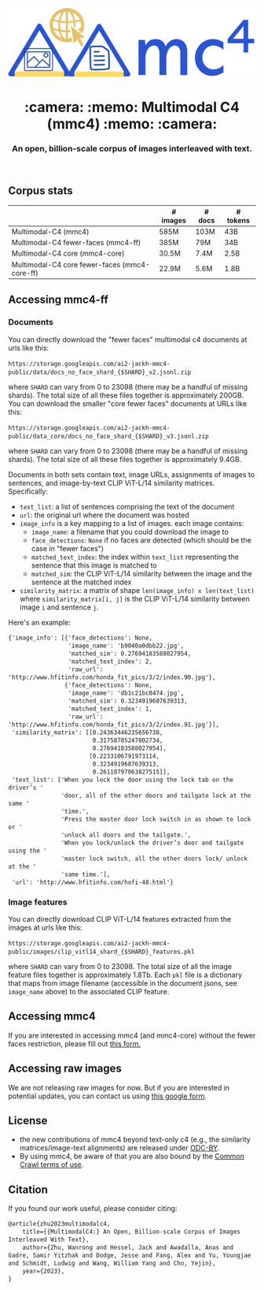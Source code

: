 <p align="center">
  <img src="mmc4_logo.png" width=512px>
</p>

<h1 align="center"> :camera: :memo: Multimodal C4 (mmc4) :memo: :camera: </h1>

<h3 align="center"> An open, billion-scale corpus of images interleaved with text. </h3>

<br>

## Corpus stats

|                                                     | # images | # docs | # tokens |
|-----------------------------------------------------|----------|--------|----------|
| Multimodal-C4 (mmc4)                                | 585M     | 103M   | 43B      |
| Multimodal-C4 fewer-faces (mmc4-ff)                 | 385M     | 79M    | 34B      |
| Multimodal-C4 core (mmc4-core)                      | 30.5M    | 7.4M   | 2.5B     |
| Multimodal-C4 core fewer-faces (mmc4-core-ff)       | 22.9M    | 5.6M   | 1.8B     |


## Accessing mmc4-ff

### Documents

You can directly download the "fewer faces" multimodal c4 documents at urls like this:

`https://storage.googleapis.com/ai2-jackh-mmc4-public/data/docs_no_face_shard_{$SHARD}_v2.jsonl.zip`

where `SHARD` can vary from 0 to 23098 (there may be a handful of missing shards). The total size of all these files together is approximately 200GB. You can download the smaller "core fewer faces" documents at URLs like this:

`https://storage.googleapis.com/ai2-jackh-mmc4-public/data_core/docs_no_face_shard_{$SHARD}_v3.jsonl.zip`

where `SHARD` can vary from 0 to 23098 (there may be a handful of missing shards). The total size of all these files together is approximately 9.4GB.

Documents in both sets contain text, image URLs, assignments of images to sentences, and image-by-text CLIP ViT-L/14 similarity matrices. Specifically:

- `text_list`: a list of sentences comprising the text of the document
- `url`: the original url where the document was hosted
- `image_info` is a key mapping to a list of images. each image contains:
  - `image_name`: a filename that you could download the image to
  - `face_detections`: `None` if no faces are detected (which should be the case in "fewer faces")
  - `matched_text_index`: the index within `text_list` representing the sentence that this image is matched to
  - `matched_sim`: the CLIP ViT-L/14 similarity between the image and the sentence at the matched index
- `similarity_matrix`: a matrix of shape `len(image_info) x len(text_list)` where `similarity_matrix[i, j]` is the CLIP ViT-L/14 similarity between image `i` and sentence `j`.

Here's an example:

```
{'image_info': [{'face_detections': None,
                 'image_name': 'b9040a0dbb22.jpg',
                 'matched_sim': 0.27694183588027954,
                 'matched_text_index': 2,
                 'raw_url': 'http://www.hfitinfo.com/honda_fit_pics/3/2/index.90.jpg'},
                {'face_detections': None,
                 'image_name': 'db1c21bc8474.jpg',
                 'matched_sim': 0.3234919607639313,
                 'matched_text_index': 1,
                 'raw_url': 'http://www.hfitinfo.com/honda_fit_pics/3/2/index.91.jpg'}],
 'similarity_matrix': [[0.24363446235656738,
                        0.31758785247802734,
                        0.27694183588027954],
                       [0.2233106791973114,
                        0.3234919607639313,
                        0.26118797063827515]],
 'text_list': ['When you lock the door using the lock tab on the driver’s '
               'door, all of the other doors and tailgate lock at the same '
               'time.',
               'Press the master door lock switch in as shown to lock or '
               'unlock all doors and the tailgate.',
               'When you lock/unlock the driver’s door and tailgate using the '
               'master lock switch, all the other doors lock/ unlock at the '
               'same time.'],
 'url': 'http://www.hfitinfo.com/hofi-48.html'}
```


### Image features

You can directly download CLIP ViT-L/14 features extracted from the images at urls like this:

`https://storage.googleapis.com/ai2-jackh-mmc4-public/images/clip_vitl14_shard_{$SHARD}_features.pkl`

where `SHARD` can vary from 0 to 23098. The total size of all the image feature files together is approximately 1.8Tb. Each `pkl` file is a dictionary that maps from image filename (accessible in the document jsons, see `image_name` above) to the associated CLIP feature.

## Accessing mmc4

If you are interested in accessing mmc4 (and mmc4-core) without the fewer faces restriction, please fill out [this form.](https://forms.gle/VYtcNY8aYaUANK9f8)

## Accessing raw images

We are not releasing raw images for now. But if you are interested in potential updates, you can contact us using [this google form](https://forms.gle/ytcjFNSZeCbEpPTH6).

## License

- the new contributions of mmc4 beyond text-only c4 (e.g., the similarity matrices/image-text alignments) are released under [ODC-BY](https://opendatacommons.org/licenses/by/1-0/).
- By using mmc4, be aware of that you are also bound by the [Common Crawl terms of use](https://commoncrawl.org/terms-of-use/).

## Citation

If you found our work useful, please consider citing:
```
@article{zhu2023multimodalc4,
    title={{MultimodalC4:} An Open, Billion-scale Corpus of Images Interleaved With Text},
    author={Zhu, Wanrong and Hessel, Jack and Awadalla, Anas and Gadre, Samir Yitzhak and Dodge, Jesse and Fang, Alex and Yu, Youngjae and Schmidt, Ludwig and Wang, William Yang and Cho, Yejin},
    year={2023},
}
```

